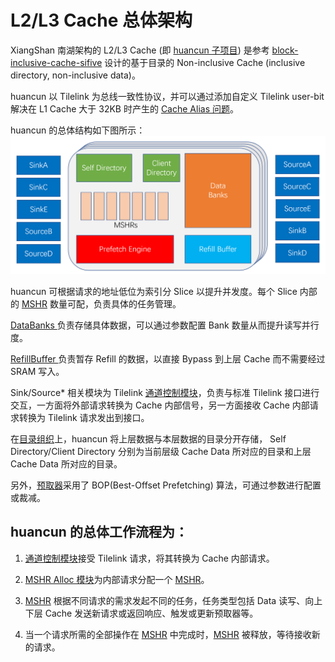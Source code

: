 # L2/L3 Cache 总体架构

XiangShan 南湖架构的 L2/L3 Cache (即 [huancun 子项目](https://github.com/OpenXiangShan/HuanCun)) 是参考 [block-inclusive-cache-sifive](https://github.com/sifive/block-inclusivecache-sifive) 设计的基于目录的 Non-inclusive Cache (inclusive directory, non-inclusive data)。

huancun 以 Tilelink 为总线一致性协议，并可以通过添加自定义 Tilelink user-bit 解决在 L1 Cache 大于 32KB 时产生的 [Cache Alias 问题](./cache_alias.md)。

huancun 的总体结构如下图所示：
![](../figs/huancun.png)

huancun 可根据请求的地址低位为索引分 Slice 以提升并发度。每个 Slice 内部的 [MSHR](./mshr.md) 数量可配，负责具体的任务管理。

[DataBanks ](./data.md)负责存储具体数据，可以通过参数配置 Bank 数量从而提升读写并行度。

[RefillBuffer ](./refill_buffer.md)负责暂存 Refill 的数据，以直接 Bypass 到上层 Cache 而不需要经过 SRAM 写入。

Sink/Source\* 相关模块为 Tilelink [通道控制模块](./channels.md)，负责与标准 Tilelink 接口进行交互，一方面将外部请求转换为
Cache 内部信号，另一方面接收 Cache 内部请求转换为 Tilelink 请求发出到接口。

在[目录组织](./directory.md)上，huancun 将上层数据与本层数据的目录分开存储，
Self Directory/Client Directory 分别为当前层级 Cache Data 所对应的目录和上层 Cache Data 所对应的目录。

另外，[预取器](./prefetch.md)采用了 BOP(Best-Offset Prefetching) 算法，可通过参数进行配置或裁减。



## huancun 的总体工作流程为：

1. [通道控制模块](./channels.md)接受 Tilelink 请求，将其转换为 Cache 内部请求。

2. [MSHR Alloc 模块](./alloc.md)为内部请求分配一个 [MSHR](./mshr.md)。

3. [MSHR](./mshr.md) 根据不同请求的需求发起不同的任务，任务类型包括 Data 读写、向上下层 Cache 发送新请求或返回响应、触发或更新预取器等。

4. 当一个请求所需的全部操作在 [MSHR](./mshr.md) 中完成时，[MSHR](./mshr.md) 被释放，等待接收新的请求。
